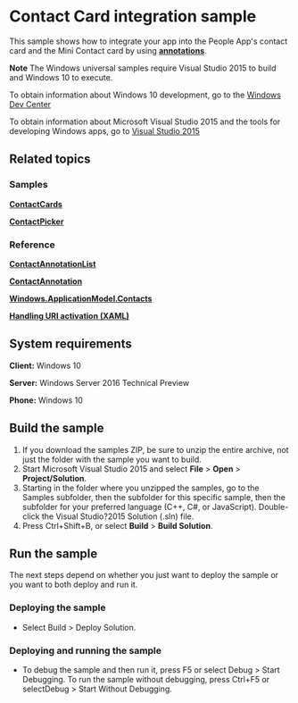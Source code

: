 <!---
  category: ContactsAndCalendar
  samplefwlink: http://go.microsoft.com/fwlink/?LinkID=703783
-->

# Contact Card integration sample

This sample shows how to integrate your app into the People App's contact card and the Mini Contact card by using [**annotations**](https://msdn.microsoft.com/en-us/library/windows/apps/windows.applicationmodel.contacts.contactannotationlist.aspx).

**Note** The Windows universal samples require Visual Studio 2015 to build and Windows 10 to execute.

To obtain information about Windows 10 development, go to the [Windows Dev Center](https://dev.windows.com)

To obtain information about Microsoft Visual Studio 2015 and the tools for developing Windows apps, go to [Visual Studio 2015](http://go.microsoft.com/fwlink/?LinkID=532422)

## Related topics

### Samples

[**ContactCards**](../ContactCards)

[**ContactPicker**](../ContactPicker)

### Reference

[**ContactAnnotationList**](https://msdn.microsoft.com/en-us/library/windows/apps/windows.applicationmodel.contacts.contactannotationlist.aspx)

[**ContactAnnotation**](https://msdn.microsoft.com/en-us/library/windows/apps/windows.applicationmodel.contacts.contactannotation.aspx)

[**Windows.ApplicationModel.Contacts**](http://msdn.microsoft.com/library/windows/apps/br225002)

[**Handling URI activation (XAML)**](https://technet.microsoft.com/en-us/windowsserver/hh779670)

## System requirements

**Client:** Windows 10 

**Server:** Windows Server 2016 Technical Preview

**Phone:** Windows 10 

## Build the sample

1. If you download the samples ZIP, be sure to unzip the entire archive, not just the folder with the sample you want to build. 
2. Start Microsoft Visual Studio 2015 and select **File** \> **Open** \> **Project/Solution**.
3. Starting in the folder where you unzipped the samples, go to the Samples subfolder, then the subfolder for this specific sample, then the subfolder for your preferred language (C++, C#, or JavaScript). Double-click the Visual Studio?2015 Solution (.sln) file.
4. Press Ctrl+Shift+B, or select **Build** \> **Build Solution**.

## Run the sample

The next steps depend on whether you just want to deploy the sample or you want to both deploy and run it.

### Deploying the sample

- Select Build > Deploy Solution. 

### Deploying and running the sample

- To debug the sample and then run it, press F5 or select Debug >  Start Debugging. To run the sample without debugging, press Ctrl+F5 or selectDebug > Start Without Debugging.
